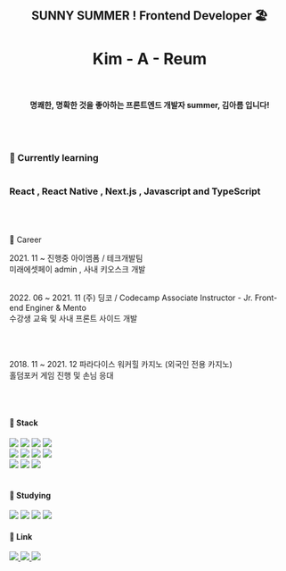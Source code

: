 <div align="center">
<h2> SUNNY SUMMER ! Frontend Developer 🏖 
  <h1> Kim - A - Reum </h1> <br/>
  <h4> 명쾌한, 명확한 것을 좋아하는 프론트엔드 개발자 summer, 김아름 입니다! </h4>
  <br/><br/>
<div align = "left">
<h3> 📖  Currently learning <br/><br/><br/>
  React , React Native , Next.js , Javascript and TypeScript<br/><br/></h3>
<br/>

  📍 Career
  <br/>
  <p>2021. 11 ~ 진행중 아이엠폼 / 테크개발팀 <br/> 미래에셋페이 admin , 사내 키오스크 개발 <br/><br/></p>
  <p>2022. 06 ~ 2021. 11 (주) 딩코 / Codecamp Associate Instructor - Jr. Front-end Enginer & Mento <br/> 수강생 교육 및 사내 프론트 사이드 개발</p> <br/><br/>
 <p>2018. 11 ~ 2021. 12 파라다이스 워커힐 카지노 (외국인 전용 카지노) <br/> 홀덤포커 게임 진행 및 손님 응대 </p>  <br/>
<br/>

####  📍 Stack
<img src="https://img.shields.io/badge/JavaScript-F7DF1E?style=flat-square&logo=JavaScript&logoColor=white"/> 
<img src="https://img.shields.io/badge/TypeScript-3178C6?style=flat-square&logo=TypeScript&logoColor=white"/> 
<img src="https://img.shields.io/badge/HTML5-E34F26?style=flat-square&logo=HTML5&logoColor=white"/> 
<img src="https://img.shields.io/badge/CSS3-1572B6?style=flat-square&logo=CSS3&logoColor=white"/><br/>
<img src="https://img.shields.io/badge/React-61DAFB?style=flat-square&logo=React&logoColor=white"/> 
<img src="https://img.shields.io/badge/Next.js-000000?style=flat-square&logo=Next.js&logoColor=white"/> 
<img src="https://img.shields.io/badge/GraphQL-E10098?style=flat-square&logo=GraphQL&logoColor=white"/>
<img src="https://img.shields.io/badge/Apollo Client-311C87?style=flat-square&logo=Apollo GraphQL&logoColor=white"/><br/>
<img src="https://img.shields.io/badge/Axios-5A29E4?style=flat-square&logo=Axios&logoColor=white"/>
<img src="https://img.shields.io/badge/Redux-764ABC?style=flat-square&logo=Redux&logoColor=white"/>
<img src="https://img.shields.io/badge/Redux-Saga-999999?style=flat-square&logo=Redux-Saga&logoColor=white"/><br/>


<br/>
  
#### 📍 Studying
<img src="https://img.shields.io/badge/GCP-4285F4?style=flat-square&logo=Google Cloud&logoColor=white"/> 
<img src="https://img.shields.io/badge/AWS-232F3E?style=flat-square&logo=Amazon AWS&logoColor=white"/> 
<img src="https://img.shields.io/badge/Docker-2496ED?style=flat-square&logo=Docker&logoColor=white"/> 
<img src="https://img.shields.io/badge/React Native-61DAFB?style=flat-square&logo=React&logoColor=white"/>

<br/>
  
#### 📍  Link

<a href="https://summereumi.tistory.com/" target="_blank">
<img src="https://img.shields.io/badge/Tech Blog-09a5ed?style=flat-square"/> 
<a href="https://velog.io/@kimareum" target="_blank">
<img src="https://img.shields.io/badge/Til Blog-09a5ed?style=flat-square"/> 
<a href="mailto:mollyddong@gmail.com" target="_blank">
<img src="https://img.shields.io/badge/Gmail-BB001B?style=flat-square"/>
  
</div>

